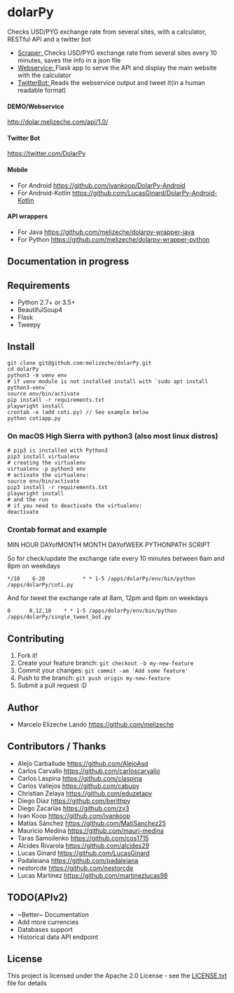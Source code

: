 # dolarPy
Checks USD/PYG exchange rate from several sites, with a calculator, RESTful API and a twitter bot

* [Scraper: ](coti.py) Checks USD/PYG exchange rate from several sites every 10 minutes, saves the info in a json file
* [Webservice: ](cotiapp.py) Flask app to serve the API and display the main website with the calculator
* [TwitterBot: ](single_tweet_bot.py) Reads the webservice output and tweet it(in a human readable format)

#### DEMO/Webservice

http://dolar.melizeche.com/api/1.0/

#### Twitter Bot

https://twitter.com/DolarPy

#### Mobile

* For Android  https://github.com/ivankoop/DolarPy-Android
* For Android-Kotlin https://github.com/LucasGinard/DolarPy-Android-Kotlin


#### API wrappers

* For Java https://github.com/melizeche/dolarpy-wrapper-java
* For Python https://github.com/melizeche/dolarpy-wrapper-python

## Documentation in progress

## Requirements

* Python 2.7+ or 3.5+
* BeautifulSoup4
* Flask
* Tweepy

## Install

```
git clone git@github.com:melizeche/dolarPy.git
cd dolarPy
python3 -m venv env
# if venv module is not installed install with `sudo apt install python3-venv`
source env/bin/activate
pip install -r requirements.txt
playwright install
crontab -e (add coti.py) // See example below
python cotiapp.py
```
### On macOS High Sierra with python3 (also most linux distros)

```
# pip3 is installed with Python3
pip3 install virtualenv
# creating the virtualenv
virtualenv -p python3 env
# activate the virtualenv:
source env/bin/activate
pip3 install -r requirements.txt
playwright install
# and the run
# if you need to deactivate the virtualenv:
deactivate
```

### Crontab format and example

MIN 	HOUR 	DAYofMONTH 	MONTH 	DAYofWEEK 	PYTHONPATH SCRIPT

So for check/update the exchange rate every 10 minutes between 6am and 8pm on weekdays

```*/10    6-20            * * 1-5 /apps/dolarPy/env/bin/python /apps/dolarPy/coti.py```

And for tweet the exchange rate at 8am, 12pm and 6pm on weekdays

```0      8,12,18    * * 1-5 /apps/dolarPy/env/bin/python /apps/dolarPy/single_tweet_bot.py```

## Contributing

1. Fork it!
2. Create your feature branch: `git checkout -b my-new-feature`
3. Commit your changes: `git commit -am 'Add some feature'`
4. Push to the branch: `git push origin my-new-feature`
5. Submit a pull request :D

## Author

* Marcelo Elizeche Landó https://github.com/melizeche

## Contributors / Thanks

* Alejo Carballude https://github.com/AlejoAsd
* Carlos Carvallo https://github.com/carloscarvallo
* Carlos Laspina https://github.com/claspina
* Carlos Vallejos  https://github.com/cabupy
* Christian Zelaya https://github.com/eduzetapy
* Diego Díaz https://github.com/berithpy
* Diego Zacarías https://github.com/zv3
* Ivan Koop https://github.com/ivankoop
* Matías Sánchez https://github.com/MatiSanchez25
* Mauricio Medina https://github.com/mauri-medina
* Taras Samoilenko https://github.com/cos1715
* Alcides Rivarola https://github.com/alcides29
* Lucas Ginard https://github.com/LucasGinard
* Padaleiana https://github.com/padaleiana
* nestorcde https://github.com/nestorcde
* Lucas Martinez https://github.com/martinezlucas98


## TODO(APIv2)

* ~Better~ Documentation
* Add more currencies
* Databases support
* Historical data API endpoint

## License

This project is licensed under the Apache 2.0 License - see the [LICENSE.txt](LICENSE.txt) file for details

